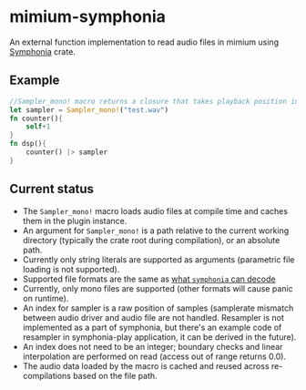 # mimium-symphonia

An external function implementation to read audio files in mimium using [Symphonia](https://github.com/pdeljanov/Symphonia/) crate.

## Example

```rust
//Sampler_mono! macro returns a closure that takes playback position in samples as an argument
let sampler = Sampler_mono!("test.wav")
fn counter(){
    self+1
}
fn dsp(){
    counter() |> sampler
}
```

## Current status

- The `Sampler_mono!` macro loads audio files at compile time and caches them in the plugin instance.
- An argument for `Sampler_mono!` is a path relative to the current working directory (typically the crate root during compilation), or an absolute path.
 - Currently only string literals are supported as arguments (parametric file loading is not supported).
- Supported file formats are the same as [what `symphonia` can decode](https://github.com/pdeljanov/Symphonia?tab=readme-ov-file#codecs-decoders)
- Currently, only mono files are supported (other formats will cause panic on runtime).
- An index for sampler is a raw position of samples (samplerate mismatch between audio driver and audio file are not handled. Resampler is not implemented as a part of symphonia, but there's an example code of resampler in symphonia-play application, it can be derived in the future).
- An index does not need to be an integer; boundary checks and linear interpolation are performed on read (access out of range returns 0.0).
- The audio data loaded by the macro is cached and reused across re-compilations based on the file path.